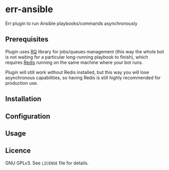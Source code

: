 err-ansible
============

Err plugin to run Ansible playbooks/commands asynchronously

Prerequisites
------------

Plugin uses [RQ](http://python-rq.org/) library for jobs/queues management (this
way the whole bot is not waiting for a particular long-running playbook to
finish), which requires [Redis](http://redis.io/) running on the same machine
where your bot runs.

Plugin will still work without Redis installed, but this way you will lose
asynchronous capabilities, so having Redis is still highly recommended for
production use.

Installation
------------

Configuration
-------------

Usage
-----

Licence
-------

GNU GPLv3. See `LICENSE` file for details.
